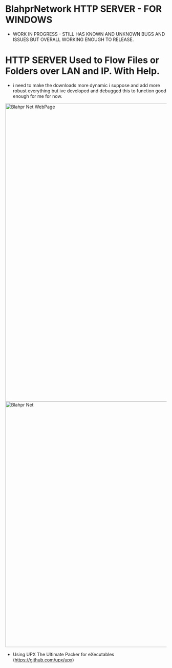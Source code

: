 # BlahprNetwork HTTP SERVER - FOR WINDOWS
* WORK IN PROGRESS - STILL HAS KNOWN AND UNKNOWN BUGS AND ISSUES BUT OVERALL WORKING ENOUGH TO RELEASE.
# HTTP SERVER Used to Flow Files or Folders over LAN and IP. With Help.
* i need to make the downloads more dynamic i suppose and add more robust everything but ive developed and debugged this to function good enough for me for now. 
<img width="1472" height="930" alt="Blahpr Net WebPage" src="https://github.com/user-attachments/assets/77d644ac-7e84-4219-9e27-02de87185134" />
<img width="632" height="767" alt="Blahpr Net" src="https://github.com/user-attachments/assets/617d8ed2-47f0-4b3f-b0dd-fcf7b6d356f2" />

* Using UPX The Ultimate Packer for eXecutables (https://github.com/upx/upx)
